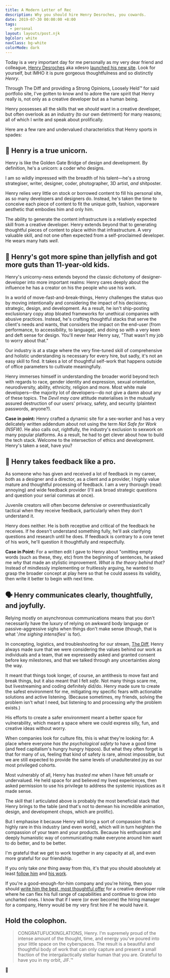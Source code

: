 ```yaml
---
title: A Modern Letter of Rec
description: Why you should hire Henry Desroches, you cowards.
date: 2019-07-30 00:00:00 +8:00
tags:
  - personal
layout: layouts/post.njk
bgColor: white
navClass: bg-white
colorMode: dark
---
```

Today is a very important day for me personally as my very dear friend and colleague, [Henry Desroches](https://www.twitter.com/xdesro) aka xdesro [launched his new site](https://henry.codes). Look for yourself, but IMHO it is pure gorgeous thoughtfulness and so distinctly _Henry_.

Through The Diff and providing a Strong Opinions, Loosely Held™ for said portfolio site, I've gotten to know and to adore the rare spirit that Henry really is, not only as a creative developer but as a human being.

Henry possesses all the skills that we *should* want in a creative developer, but often overlook as an industry (to our own detriment) for many reasons; all of which I write and speak about prolifically. 

Here are a few rare and undervalued characteristics that Henry sports in spades:

## 🦄 Henry is a true unicorn.
Henry is like the Golden Gate Bridge of design and development. By definition, he's a unicorn: a coder who designs.

I am so wildly impressed with the breadth of his talent—he's a strong strategiser, writer, designer, coder, photographer, 3D artist, _and_ shitposter.

Henry relies very little on stock or borrowed content to fill his personal site, as so many developers and designers do. Instead, he's taken the time to conceive each piece of content to fit the unique goth, fashion, vaporware aesthetic that embodies him and only him.

The ability to generate the content infrastructure is a relatively expected skill from a creative developer. Henry extends beyond that to generating thoughtful pieces of content to place within that infrastructure. A very valuable skill, and not one often expected from a self-proclaimed developer. He wears many hats _well_.

## 🐡 Henry's got more spine than jellyfish and got more guts than 11-year-old kids.

Henry's unicorny-ness extends beyond the classic dichotomy of designer-developer into more important realms: Henry cares deeply about the influence he has a creator on his the people who use his work. 

In a world of move-fast-and-break-things, Henry challenges the status quo by moving intentionally and considering the impact of his decisions; strategic, design, and development. As a result, he isn't ship-posting exclusionary copy atop bloated frameworks for unethical companies with abusive practices. Instead, he's crafting thoughtful stacks that serve the client's needs and wants, that considers the impact on the end-user (from performance, to accessibility, to language), and doing so with a very keen and deft sense for design. You'll never hear Henry say, "That wasn't my job to worry about that."

Our industry is at a stage where the very fine-tuned skill of comprehensive and holistic understanding is necessary for every hire, but sadly, it's not an easy skill to find. It takes a lot of thoughtful self-work that happens outside of office parameters to cultivate meaningfully.

Henry immerses himself in understanding the broader world beyond tech with regards to race, gender identity and expression, sexual orientation, neurodiversity, ability, ethnicity, religion and more. Most white male developers—the majority lot of developers—do not give a damn about any of these topics. The _Devil may care_ attitude materialises in the mutually assured destruction of our users' privacy, safety, and security (plaintext passwords, anyone?).

**Case in point:** Henry crafted a dynamic site for a sex-worker and has a very delicately written addendum about not using the term *Not Safe for Work (NSFW).* He also calls out, rightfully, the industry's exclusion to sexwork on many popular platforms. As a result, he had to get clever about how to build the tech stack. Welcome to the intersection of ethics and development. Henry's taken a seat, have you?

## 💬 Henry takes feedback like a pro.
As someone who has given and received a lot of feedback in my career, both as a designer and a director, as a client and a provider, I highly value mature and thoughtful processing of feedback. I am a very thorough (read: annoying) and wide feedback provider (I'll ask broad strategic questions and question your serial commas at once).

Juvenile creators will often become defensive or overenthusiastically tactical when they receive feedback, particularly when they don't understand it.

Henry does neither. He is both receptive and critical of the feedback he receives. If he doesn't understand something fully, he'll ask clarifying questions and research until he does. If feedback is contrary to a core tenet of his work, he'll question it thoughtfully and respectfully.

**Case in Point:** For a written edit I gave to Henry about "omitting empty words (such as these, they, etc) from the beginning of sentences, he asked me *why* that made an stylistic improvement. _What is the theory behind that?_ Instead of mindlessly implementing or fruitlessly arguing, he wanted to grasp the broader concept at play here so that he could assess its validity, then write it better to begin with next time.

## 🗣 Henry communicates clearly, thoughtfully, and joyfully.
Relying mostly on asynchronous communications means that you don't necessarily have the luxury of relying on awkward body language or passive-aggressive sighs when things don't make sense (though, that is what '_/me sighing intensifies_' is for).

In concepting, logistics, and troubleshooting for our stream, [The Diff](https://thediff.website/), Henry always made sure that we were considering the values behind our work as individuals and a team, that we expressedly asked and granted consent before key milestones, and that we talked through any uncertainties along the way.

It meant that things took longer, of course, an antithesis to move fast and break things, but it also meant that I felt *safe.* Not many things scare me, but livestreaming and coding definitely did/do. Henry made sure to create the safest environment for me, mitigating my specific fears with actionable solutions and active listening. (Because sometimes, my friends, solving the problem isn't what I need, but listening to and processing _why_ the problem exists.)

His efforts to create a safer environment meant a better space for vulnerability, which meant a space where we could express silly, fun, and creative ideas without worry.

When companies look for culture fits, this is what they're looking for: A place where everyone *has the psychological safety* to have a good time (and feed capitalism's hungry hungry hippos). But what they often forget is that for many of us, feeling that kind of safety is rare, almost impossible, but we are still expected to provide the same levels of unadulterated joy as our most privileged cohorts.

Most vulnerably of all, Henry has *trusted me* when I have felt unsafe or undervalued. He held space for and believed my lived experiences, then asked permission to use his privilege to address the systemic injustices as it made sense.

The skill that I articulated above is probably the most beneficial stack that Henry brings to the table (and that's not to demean his incredible animation, design, and development chops, which are prolific).

But I emphasise it because Henry will bring a sort of compassion that is highly rare in this industry (and even world), which will in turn heighten the compassion of your team and your products. Because his enthusiasm and deeply humanistic way of communicating make everyone around him want to do better, and to be better.

I'm grateful that we get to work together in any capacity at all, and even more grateful for our friendship. 

If you only take *one* thing away from this, it's that you should absolutely at least [follow him](https://www.twitter.com/xdesro) and [his work](https://henry.codes).

If you're a good-enough-for-him company and you're hiring, then you should [write him the best, most thoughtful offer](https://henry.codes/contact) for a creative developer role where he can flex his full range of capabilities and continue to grow into uncharted ones. I know that if I were (or ever become) the hiring manager for a company, Henry would be my very first hire if he would have it.



## Hold the colophon.
>CONGRATUFUCKINGLATIONS, Henry. I'm supremely proud of the intense amount of the thought, time, and energy you've poured into your little space on the cyberspaces. The result is a beautiful and thoughtful body of work that can only capture and present a small fraction of the intergalactically stellar human that you are. Grateful to have you in my orbit, JIF.™

💚
